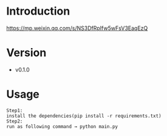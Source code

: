 # Introduction
https://mp.weixin.qq.com/s/NS3DfRpIfw5wFsV3EaqEzQ

# Version
- v0.1.0

# Usage
```
Step1:
install the dependencies(pip install -r requirements.txt)
Step2:
run as following command → python main.py
```